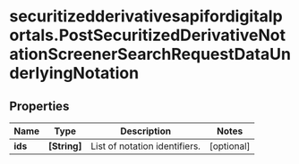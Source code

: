 # securitizedderivativesapifordigitalportals.PostSecuritizedDerivativeNotationScreenerSearchRequestDataUnderlyingNotation

## Properties

Name | Type | Description | Notes
------------ | ------------- | ------------- | -------------
**ids** | **[String]** | List of notation identifiers. | [optional] 


